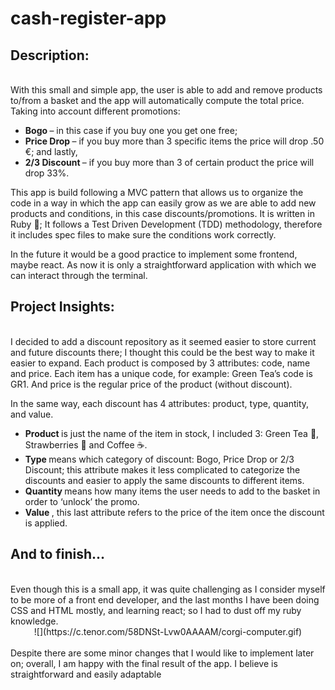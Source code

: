 # cash-register-app

<h2>Description:</h2>
<br>
With this small and simple app, the user is able to add and remove products to/from a basket and the app will automatically compute the total price. Taking into account different promotions: 

<ul>
  <li><strong> Bogo </strong> – in this case if you buy one you get one free; </li>
  <li><strong> Price Drop </strong> – if you buy more than 3 specific items the price will drop .50 €; and lastly, </li>
  <li><strong> 2/3 Discount </strong> – if you buy more than 3 of certain product the price will drop 33%. </li>
</ul>

This app is build following a MVC pattern that allows us to organize the code in a way in which the app can easily grow as we are able to add new products and conditions, in this case discounts/promotions. It is written in Ruby 💎; It follows a Test Driven Development (TDD) methodology, therefore it includes spec files to make sure the conditions work correctly.

In the future it would be a good practice to implement some frontend, maybe react. As now it is only a straightforward application with which we can interact through the terminal. 

<h2>Project Insights: </h2>
  <br>
  I decided to add a discount repository as it seemed easier to store current and future discounts there; I thought this could be the best way to make it easier to expand. Each product is composed by 3 attributes: code, name and price. Each item has a unique code, for example: Green Tea’s code is GR1. And price is the regular price of the product (without discount). 

In the same way, each discount has 4 attributes: product, type, quantity, and value. 
<ul>
  <li><strong> Product </strong> is just the name of the item in stock, I included 3: Green Tea 🍵, Strawberries 🍓 and Coffee ☕. </li>
  <li><strong> Type </strong> means which category of discount: Bogo, Price Drop or 2/3 Discount; this attribute makes it less complicated to categorize the discounts and easier to apply the same discounts to different items. </li>
  <li><strong> Quantity </strong> means how many items the user needs to add to the basket in order to ‘unlock’ the promo. </li>
  <li><strong> Value </strong>, this last attribute refers to the price of the item once the discount is applied. </li>
</ul>

<h2>And to finish…</h2>
  <br>
  Even though this is a small app, it was quite challenging as I consider myself to be more of a front end developer, and the last months I have been doing CSS and HTML mostly, and learning react; so I had to dust off my ruby knowledge. 
  <br>
    <center>
    ![](https://c.tenor.com/58DNSt-Lvw0AAAAM/corgi-computer.gif)
    </center>
  <br>
  Despite there are some minor changes that I would like to implement later on; overall, I am happy with the final result of the app. I believe is straightforward and easily adaptable
